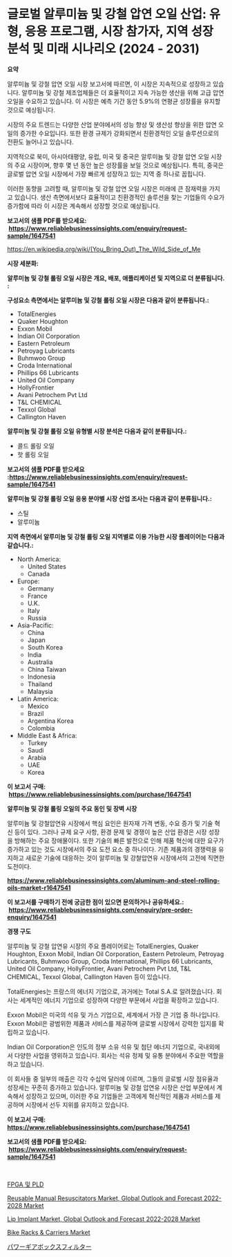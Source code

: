 <p><h1>글로벌 알루미늄 및 강철 압연 오일 산업: 유형, 응용 프로그램, 시장 참가자, 지역 성장 분석 및 미래 시나리오 (2024 - 2031)</h1></p><p><strong>요약</strong></p>
<p><p>알루미늄 및 강철 압연 오일 시장 보고서에 따르면, 이 시장은 지속적으로 성장하고 있습니다. 알루미늄 및 강철 제조업체들은 더 효율적이고 지속 가능한 생산을 위해 고급 압연 오일을 수요하고 있습니다. 이 시장은 예측 기간 동안 5.9%의 연평균 성장률을 유지할 것으로 예상됩니다.</p><p>시장의 주요 트렌드는 다양한 산업 분야에서의 성능 향상 및 생산성 향상을 위한 압연 오일의 증가한 수요입니다. 또한 환경 규제가 강화되면서 친환경적인 오일 솔루션으로의 전환도 늘어나고 있습니다.</p><p>지역적으로 북미, 아시아태평양, 유럽, 미국 및 중국은 알루미늄 및 강철 압연 오일 시장의 주요 시장이며, 향후 몇 년 동안 높은 성장률을 보일 것으로 예상됩니다. 특히, 중국은 글로벌 압연 오일 시장에서 가장 빠르게 성장하고 있는 지역 중 하나로 꼽힙니다.</p><p>이러한 동향을 고려할 때, 알루미늄 및 강철 압연 오일 시장은 미래에 큰 잠재력을 가지고 있습니다. 생산 측면에서보다 효율적이고 친환경적인 솔루션을 찾는 기업들의 수요가 증가함에 따라 이 시장은 계속해서 성장할 것으로 예상됩니다.</p></p>
<p><strong>보고서의 샘플 PDF를 받으세요: &nbsp;<a href="https://www.reliablebusinessinsights.com/enquiry/request-sample/1647541">https://www.reliablebusinessinsights.com/enquiry/request-sample/1647541</a></strong></p>
<p><a href="https://en.wikipedia.org/wiki/(You_Bring_Out)_The_Wild_Side_of_Me">https://en.wikipedia.org/wiki/(You_Bring_Out)_The_Wild_Side_of_Me</a></p>
<p><strong>시장 세분화:</strong></p>
<p><strong> 알루미늄 및 강철 롤링 오일 시장은 개요, 배포, 애플리케이션 및 지역으로 더 분류됩니다. :</strong></p>
<p><strong>구성요소 측면에서는 알루미늄 및 강철 롤링 오일 시장은 다음과 같이 분류됩니다.:</strong></p>
<p><ul><li>TotalEnergies</li><li>Quaker Houghton</li><li>Exxon Mobil</li><li>Indian Oil Corporation</li><li>Eastern Petroleum</li><li>Petroyag Lubricants</li><li>Buhmwoo Group</li><li>Croda International</li><li>Phillips 66 Lubricants</li><li>United Oil Company</li><li>HollyFrontier</li><li>Avani Petrochem Pvt Ltd</li><li>T&L CHEMICAL</li><li>Texxol Global</li><li>Callington Haven</li></ul></p>
<p><strong> 알루미늄 및 강철 롤링 오일 유형별 시장 분석은 다음과 같이 분류됩니다.:</strong></p>
<p><ul><li>콜드 롤링 오일</li><li>핫 롤링 오일</li></ul></p>
<p><strong>보고서의 샘플 PDF를 받으세요 :<a href="https://www.reliablebusinessinsights.com/enquiry/request-sample/1647541">https://www.reliablebusinessinsights.com/enquiry/request-sample/1647541</a></strong></p>
<p><strong> 알루미늄 및 강철 롤링 오일 응용 분야별 시장 산업 조사는 다음과 같이 분류됩니다.:</strong></p>
<p><ul><li>스틸</li><li>알루미늄</li></ul></p>
<p><strong>지역 측면에서 알루미늄 및 강철 롤링 오일 지역별로 이용 가능한 시장 플레이어는 다음과 같습니다.:</strong></p>
<p><ul>
    <li>
        North America:
        <ul>
            <li>United States</li>
            <li>Canada</li>
        </ul>
    </li>
    <li>
        Europe:
        <ul>
            <li>Germany</li>
            <li>France</li>
            <li>U.K.</li>
            <li>Italy</li>
            <li>Russia</li>
        </ul>
    </li>
    <li>
        Asia-Pacific:
        <ul>
            <li>China</li>
            <li>Japan</li>
            <li>South Korea</li>
            <li>India</li>
            <li>Australia</li>
            <li>China Taiwan</li>
            <li>Indonesia</li>
            <li>Thailand</li>
            <li>Malaysia</li>
        </ul>
    </li>
    <li>
        Latin America:
        <ul>
            <li>Mexico</li>
            <li>Brazil</li>
            <li>Argentina Korea</li>
            <li>Colombia</li>
        </ul>
    </li>
    <li>
        Middle East & Africa:
        <ul>
            <li>Turkey</li>
            <li>Saudi</li>
            <li>Arabia</li>
            <li>UAE</li>
            <li>Korea</li>
        </ul>
    </li>
    </ul></p>
<p><strong>이 보고서 구매: &nbsp;<a href="https://www.reliablebusinessinsights.com/purchase/1647541">https://www.reliablebusinessinsights.com/purchase/1647541</a></strong></p>
<p><strong>알루미늄 및 강철 롤링 오일의 주요 동인 및 장벽 시장</strong></p>
<p><p>알루미늄 및 강철압연유 시장에서 핵심 요인은 원자재 가격 변동, 수요 증가 및 기술 혁신 등이 있다. 그러나 규제 요구 사항, 환경 문제 및 경쟁이 높은 산업 환경은 시장 성장을 방해하는 주요 장애물이다. 또한 기술의 빠른 발전으로 인해 제품 혁신에 대한 요구가 증가하고 있는 것도 시장에서의 주요 도전 요소 중 하나이다. 기존 제품과의 경쟁력을 유지하고 새로운 기술에 대응하는 것이 알루미늄 및 강철압연유 시장에서의 고전에 직면한 도전이다.</p></p>
<p><strong><a href="https://www.reliablebusinessinsights.com/aluminum-and-steel-rolling-oils-market-r1647541">https://www.reliablebusinessinsights.com/aluminum-and-steel-rolling-oils-market-r1647541</a></strong></p>
<p><strong>이 보고서를 구매하기 전에 궁금한 점이 있으면 문의하거나 공유하세요.: &nbsp;<a href="https://www.reliablebusinessinsights.com/enquiry/pre-order-enquiry/1647541">https://www.reliablebusinessinsights.com/enquiry/pre-order-enquiry/1647541</a></strong></p>
<p><strong>경쟁 구도</strong></p>
<p><p>알루미늄 및 강철 압연유 시장의 주요 플레이어로는 TotalEnergies, Quaker Houghton, Exxon Mobil, Indian Oil Corporation, Eastern Petroleum, Petroyag Lubricants, Buhmwoo Group, Croda International, Phillips 66 Lubricants, United Oil Company, HollyFrontier, Avani Petrochem Pvt Ltd, T&L CHEMICAL, Texxol Global, Callington Haven 등이 있습니다.</p><p>TotalEnergies는 프랑스의 에너지 기업으로, 과거에는 Total S.A.로 알려졌습니다. 회사는 세계적인 에너지 기업으로 성장하여 다양한 부문에서 사업을 확장하고 있습니다.</p><p>Exxon Mobil은 미국의 석유 및 가스 기업으로, 세계에서 가장 큰 기업 중 하나입니다. Exxon Mobil은 광범위한 제품과 서비스를 제공하며 글로벌 시장에서 강력한 입지를 확립하고 있습니다.</p><p>Indian Oil Corporation은 인도의 정부 소유 석유 및 첨단 에너지 기업으로, 국내외에서 다양한 사업을 영위하고 있습니다. 회사는 석유 정제 및 유통 분야에서 주요한 역할을 하고 있습니다.</p><p>이 회사들 중 일부의 매출은 각각 수십억 달러에 이르며, 그들의 글로벌 시장 점유율과 성장세는 꾸준히 증가하고 있습니다. 알루미늄 및 강철 압연유 시장은 산업 부문에서 계속해서 성장하고 있으며, 이러한 주요 기업들은 고객에게 혁신적인 제품과 서비스를 제공하며 시장에서 선두 지위를 유지하고 있습니다.</p></p>
<p><strong>이 보고서 구매: &nbsp; <a href="https://www.reliablebusinessinsights.com/purchase/1647541">https://www.reliablebusinessinsights.com/purchase/1647541</a></strong></p>
<p><strong>보고서의 샘플 PDF를 받으세요: &nbsp;<a href="https://www.reliablebusinessinsights.com/enquiry/request-sample/1647541">https://www.reliablebusinessinsights.com/enquiry/request-sample/1647541</a></strong><strong></strong></p>
<p>&nbsp;</p>
<p><p><a href="https://github.com/ZacharyScthmitt4465/Market-Research-Report-List-2/blob/main/5882354177365.md">FPGA 및 PLD</a></p><p><a href="https://www.linkedin.com/pulse/reusable-manual-resuscitators-market-global-outlook-forecast-um5ce?trackingId=YvQCAF8l7J%2F%2F7w6ZW4Mffw%3D%3D">Reusable Manual Resuscitators Market, Global Outlook and Forecast 2022-2028 Market</a></p><p><a href="https://www.linkedin.com/pulse/exploring-lip-implant-market-global-outlook-forecast-2022-2028-q8bse?trackingId=o4FWog4kzsCQ4RIrK9rI3w%3D%3D">Lip Implant Market, Global Outlook and Forecast 2022-2028 Market</a></p><p><a href="https://github.com/muhammadasraf467/Market-Research-Report-List-1/blob/main/bike-racks-carriers-market.md">Bike Racks & Carriers Market</a></p><p><a href="https://github.com/KaliMetz2023/Market-Research-Report-List-1/blob/main/1816122164395.md">パワーギアボックスフィルター</a></p></p>